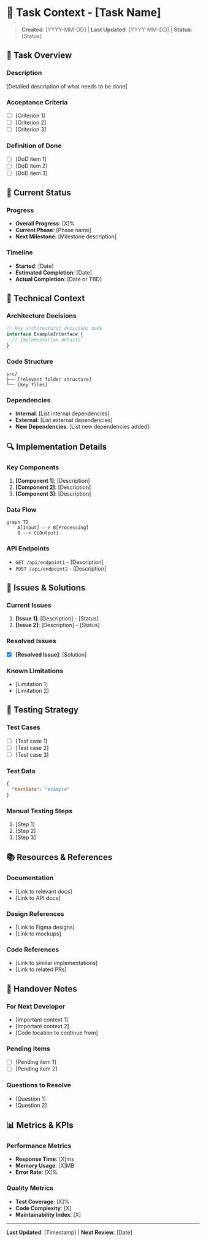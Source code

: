 # 🔧 Task Context - [Task Name]

> **Created**: [YYYY-MM-DD] | **Last Updated**: [YYYY-MM-DD] | **Status**: [Status]

## 📝 Task Overview

### Description
[Detailed description of what needs to be done]

### Acceptance Criteria
- [ ] [Criterion 1]
- [ ] [Criterion 2]
- [ ] [Criterion 3]

### Definition of Done
- [ ] [DoD item 1]
- [ ] [DoD item 2]
- [ ] [DoD item 3]

## 🎯 Current Status

### Progress
- **Overall Progress**: [X]%
- **Current Phase**: [Phase name]
- **Next Milestone**: [Milestone description]

### Timeline
- **Started**: [Date]
- **Estimated Completion**: [Date]
- **Actual Completion**: [Date or TBD]

## 🧠 Technical Context

### Architecture Decisions
```typescript
// Key architectural decisions made
interface ExampleInterface {
  // Implementation details
}
```

### Code Structure
```
src/
├── [relevant folder structure]
└── [key files]
```

### Dependencies
- **Internal**: [List internal dependencies]
- **External**: [List external dependencies]
- **New Dependencies**: [List new dependencies added]

## 🔍 Implementation Details

### Key Components
1. **[Component 1]**: [Description]
2. **[Component 2]**: [Description]
3. **[Component 3]**: [Description]

### Data Flow
```mermaid
graph TD
    A[Input] --> B[Processing]
    B --> C[Output]
```

### API Endpoints
- `GET /api/endpoint1` - [Description]
- `POST /api/endpoint2` - [Description]

## 🐛 Issues & Solutions

### Current Issues
1. **[Issue 1]**: [Description] - [Status]
2. **[Issue 2]**: [Description] - [Status]

### Resolved Issues
- [x] **[Resolved Issue]**: [Solution]

### Known Limitations
- [Limitation 1]
- [Limitation 2]

## 🧪 Testing Strategy

### Test Cases
- [ ] [Test case 1]
- [ ] [Test case 2]
- [ ] [Test case 3]

### Test Data
```json
{
  "testData": "example"
}
```

### Manual Testing Steps
1. [Step 1]
2. [Step 2]
3. [Step 3]

## 📚 Resources & References

### Documentation
- [Link to relevant docs]
- [Link to API docs]

### Design References
- [Link to Figma designs]
- [Link to mockups]

### Code References
- [Link to similar implementations]
- [Link to related PRs]

## 🔄 Handover Notes

### For Next Developer
- [Important context 1]
- [Important context 2]
- [Code location to continue from]

### Pending Items
- [ ] [Pending item 1]
- [ ] [Pending item 2]

### Questions to Resolve
- [Question 1]
- [Question 2]

## 📊 Metrics & KPIs

### Performance Metrics
- **Response Time**: [X]ms
- **Memory Usage**: [X]MB
- **Error Rate**: [X]%

### Quality Metrics
- **Test Coverage**: [X]%
- **Code Complexity**: [X]
- **Maintainability Index**: [X]

---

**Last Updated**: [Timestamp] | **Next Review**: [Date]
